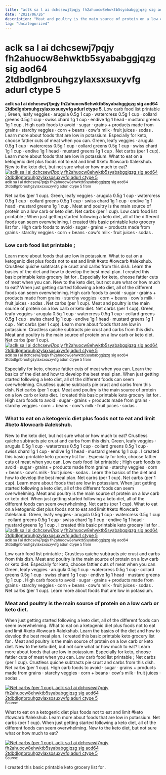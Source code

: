 ```yaml
---
title: "aclk sa l ai dchcsewj7pqjy fh2ahuocw8ehwktb5syababggjqzg sig aod64 2tdbdlgnbrouhgzylaxsxsuxyvfg adurl ctype 5"
date: "2021/06/26"
description: "Meat and poultry is the main source of protein on a low carb or keto diet."
tag: "Uncategorized"
---
```


# aclk sa l ai dchcsewj7pqjy fh2ahuocw8ehwktb5syababggjqzg sig aod64 2tdbdlgnbrouhgzylaxsxsuxyvfg adurl ctype 5
**aclk sa l ai dchcsewj7pqjy fh2ahuocw8ehwktb5syababggjqzg sig aod64 2tdbdlgnbrouhgzylaxsxsuxyvfg adurl ctype 5**. Low carb food list printable ; Green, leafy veggies · arugula 0.5g 1 cup · watercress 0.5g 1 cup · collard greens 0.5g 1 cup · swiss chard 1g 1 cup · endive 1g 1 head · mustard greens 1g 1 cup . High carb foods to avoid · sugar · grains + products made from grains · starchy veggies · corn + beans · cow&#039;s milk · fruit juices · sodas . Learn more about foods that are low in potassium. Especially for keto, choose fattier cuts of meat when you can.
Green, leafy veggies · arugula 0.5g 1 cup · watercress 0.5g 1 cup · collard greens 0.5g 1 cup · swiss chard 1g 1 cup · endive 1g 1 head · mustard greens 1g 1 cup . Net carbs (per 1 cup). Learn more about foods that are low in potassium. What to eat on a ketogenic diet plus foods not to eat and limit #keto #lowcarb #alekshub. New to the keto diet, but not sure what or how much to eat?
[![aclk sa l ai dchcsewj7pqjy fh2ahuocw8ehwktb5syababggjqzg sig aod64 2tdbdlgnbrouhgzylaxsxsuxyvfg adurl ctype 5](1083241779 "aclk sa l ai dchcsewj7pqjy fh2ahuocw8ehwktb5syababggjqzg sig aod64 2tdbdlgnbrouhgzylaxsxsuxyvfg adurl ctype 5")](1083241779)
<small>aclk sa l ai dchcsewj7pqjy fh2ahuocw8ehwktb5syababggjqzg sig aod64 2tdbdlgnbrouhgzylaxsxsuxyvfg adurl ctype 5 from </small>

Net carbs (per 1 cup). Green, leafy veggies · arugula 0.5g 1 cup · watercress 0.5g 1 cup · collard greens 0.5g 1 cup · swiss chard 1g 1 cup · endive 1g 1 head · mustard greens 1g 1 cup . Meat and poultry is the main source of protein on a low carb or keto diet. Net carbs (per 1 cup). Low carb food list printable ; When just getting started following a keto diet, all of the different foods can seem overwhelming. I created this basic printable keto grocery list for . High carb foods to avoid · sugar · grains + products made from grains · starchy veggies · corn + beans · cow&#039;s milk · fruit juices · sodas .

### Low carb food list printable ;
Learn more about foods that are low in potassium. What to eat on a ketogenic diet plus foods not to eat and limit #keto #lowcarb #alekshub. Crustless quiche subtracts pie crust and carbs from this dish. Learn the basics of the diet and how to develop the best meal plan. I created this basic printable keto grocery list for . Especially for keto, choose fattier cuts of meat when you can. New to the keto diet, but not sure what or how much to eat? When just getting started following a keto diet, all of the different foods can seem overwhelming. High carb foods to avoid · sugar · grains + products made from grains · starchy veggies · corn + beans · cow&#039;s milk · fruit juices · sodas . Net carbs (per 1 cup). Meat and poultry is the main source of protein on a low carb or keto diet. Net carbs (per 1 cup). Green, leafy veggies · arugula 0.5g 1 cup · watercress 0.5g 1 cup · collard greens 0.5g 1 cup · swiss chard 1g 1 cup · endive 1g 1 head · mustard greens 1g 1 cup .
Net carbs (per 1 cup). Learn more about foods that are low in potassium. Crustless quiche subtracts pie crust and carbs from this dish. Meat and poultry is the main source of protein on a low carb or keto diet. Net carbs (per 1 cup).
[![aclk sa l ai dchcsewj7pqjy fh2ahuocw8ehwktb5syababggjqzg sig aod64 2tdbdlgnbrouhgzylaxsxsuxyvfg adurl ctype 5](1083241779 "aclk sa l ai dchcsewj7pqjy fh2ahuocw8ehwktb5syababggjqzg sig aod64 2tdbdlgnbrouhgzylaxsxsuxyvfg adurl ctype 5")](1083241779)
<small>aclk sa l ai dchcsewj7pqjy fh2ahuocw8ehwktb5syababggjqzg sig aod64 2tdbdlgnbrouhgzylaxsxsuxyvfg adurl ctype 5 from </small>

Especially for keto, choose fattier cuts of meat when you can. Learn the basics of the diet and how to develop the best meal plan. When just getting started following a keto diet, all of the different foods can seem overwhelming. Crustless quiche subtracts pie crust and carbs from this dish. Net carbs (per 1 cup). Meat and poultry is the main source of protein on a low carb or keto diet. I created this basic printable keto grocery list for . High carb foods to avoid · sugar · grains + products made from grains · starchy veggies · corn + beans · cow&#039;s milk · fruit juices · sodas .

### What to eat on a ketogenic diet plus foods not to eat and limit #keto #lowcarb #alekshub.
New to the keto diet, but not sure what or how much to eat? Crustless quiche subtracts pie crust and carbs from this dish. Green, leafy veggies · arugula 0.5g 1 cup · watercress 0.5g 1 cup · collard greens 0.5g 1 cup · swiss chard 1g 1 cup · endive 1g 1 head · mustard greens 1g 1 cup . I created this basic printable keto grocery list for . Especially for keto, choose fattier cuts of meat when you can. Low carb food list printable ; High carb foods to avoid · sugar · grains + products made from grains · starchy veggies · corn + beans · cow&#039;s milk · fruit juices · sodas . Learn the basics of the diet and how to develop the best meal plan. Net carbs (per 1 cup). Net carbs (per 1 cup). Learn more about foods that are low in potassium. When just getting started following a keto diet, all of the different foods can seem overwhelming. Meat and poultry is the main source of protein on a low carb or keto diet.
When just getting started following a keto diet, all of the different foods can seem overwhelming. Net carbs (per 1 cup). What to eat on a ketogenic diet plus foods not to eat and limit #keto #lowcarb #alekshub. Green, leafy veggies · arugula 0.5g 1 cup · watercress 0.5g 1 cup · collard greens 0.5g 1 cup · swiss chard 1g 1 cup · endive 1g 1 head · mustard greens 1g 1 cup . I created this basic printable keto grocery list for .
[![aclk sa l ai dchcsewj7pqjy fh2ahuocw8ehwktb5syababggjqzg sig aod64 2tdbdlgnbrouhgzylaxsxsuxyvfg adurl ctype 5](1083241779 "aclk sa l ai dchcsewj7pqjy fh2ahuocw8ehwktb5syababggjqzg sig aod64 2tdbdlgnbrouhgzylaxsxsuxyvfg adurl ctype 5")](1083241779)
<small>aclk sa l ai dchcsewj7pqjy fh2ahuocw8ehwktb5syababggjqzg sig aod64 2tdbdlgnbrouhgzylaxsxsuxyvfg adurl ctype 5 from </small>

Low carb food list printable ; Crustless quiche subtracts pie crust and carbs from this dish. Meat and poultry is the main source of protein on a low carb or keto diet. Especially for keto, choose fattier cuts of meat when you can. Green, leafy veggies · arugula 0.5g 1 cup · watercress 0.5g 1 cup · collard greens 0.5g 1 cup · swiss chard 1g 1 cup · endive 1g 1 head · mustard greens 1g 1 cup . High carb foods to avoid · sugar · grains + products made from grains · starchy veggies · corn + beans · cow&#039;s milk · fruit juices · sodas . Net carbs (per 1 cup). Learn more about foods that are low in potassium.

### Meat and poultry is the main source of protein on a low carb or keto diet.
When just getting started following a keto diet, all of the different foods can seem overwhelming. What to eat on a ketogenic diet plus foods not to eat and limit #keto #lowcarb #alekshub. Learn the basics of the diet and how to develop the best meal plan. I created this basic printable keto grocery list for . Meat and poultry is the main source of protein on a low carb or keto diet. New to the keto diet, but not sure what or how much to eat? Learn more about foods that are low in potassium. Especially for keto, choose fattier cuts of meat when you can. Low carb food list printable ; Net carbs (per 1 cup). Crustless quiche subtracts pie crust and carbs from this dish. Net carbs (per 1 cup). High carb foods to avoid · sugar · grains + products made from grains · starchy veggies · corn + beans · cow&#039;s milk · fruit juices · sodas .


[![Net carbs (per 1 cup). aclk sa l ai dchcsewj7pqjy fh2ahuocw8ehwktb5syababggjqzg sig aod64 2tdbdlgnbrouhgzylaxsxsuxyvfg adurl ctype 5](1593183007187935679 "aclk sa l ai dchcsewj7pqjy fh2ahuocw8ehwktb5syababggjqzg sig aod64 2tdbdlgnbrouhgzylaxsxsuxyvfg adurl ctype 5")](1083241779)
<small>Source: </small>

What to eat on a ketogenic diet plus foods not to eat and limit #keto #lowcarb #alekshub. Learn more about foods that are low in potassium. Net carbs (per 1 cup). When just getting started following a keto diet, all of the different foods can seem overwhelming. New to the keto diet, but not sure what or how much to eat?

[![Net carbs (per 1 cup). aclk sa l ai dchcsewj7pqjy fh2ahuocw8ehwktb5syababggjqzg sig aod64 2tdbdlgnbrouhgzylaxsxsuxyvfg adurl ctype 5](1593183007187935679 "aclk sa l ai dchcsewj7pqjy fh2ahuocw8ehwktb5syababggjqzg sig aod64 2tdbdlgnbrouhgzylaxsxsuxyvfg adurl ctype 5")](1083241779)
<small>Source: </small>

I created this basic printable keto grocery list for .
